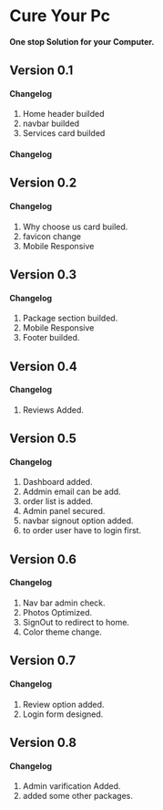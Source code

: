 # Cure Your Pc

#### One stop Solution for your Computer.

## Version 0.1

#### Changelog

1. Home header builded
2. navbar builded
3. Services card builded

#### Changelog

## Version 0.2

#### Changelog

1. Why choose us card builed.
2. favicon change
3. Mobile Responsive

## Version 0.3

#### Changelog

1. Package section builded.
2. Mobile Responsive
3. Footer builded.

## Version 0.4

#### Changelog

1. Reviews Added.

## Version 0.5

#### Changelog

1. Dashboard added.
2. Addmin email can be add.
3. order list is added.
4. Admin panel secured.
5. navbar signout option added.
6. to order user have to login first.

## Version 0.6

#### Changelog

1. Nav bar admin check.
2. Photos Optimized.
3. SignOut to redirect to home.
4. Color theme change.

## Version 0.7

#### Changelog

1. Review option added.
2. Login form designed.

## Version 0.8

#### Changelog

1. Admin varification Added.
2. added some other packages.
